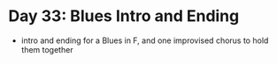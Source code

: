 # Day 33: Blues Intro and Ending

- intro and ending for a Blues in F, and one improvised chorus to hold them together
